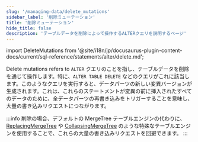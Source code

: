 ```yaml
---
slug: '/managing-data/delete_mutations'
sidebar_label: '削除ミューテーション'
title: '削除ミューテーション'
hide_title: false
description: 'テーブルデータを削除によって操作するALTERクエリを説明するページ'
---
```


import DeleteMutations from '@site/i18n/jp/docusaurus-plugin-content-docs/current/sql-reference/statements/alter/delete.md';

Delete mutations refers to `ALTER` クエリのことを指し、テーブルデータを削除を通じて操作します。特に、`ALTER TABLE DELETE` などのクエリがこれに該当します。このようなクエリを実行すると、データパーツの新しい変異バージョンが生成されます。これは、これらのステートメントが変異の前に挿入されたすべてのデータのために、全データパーツの再書き込みをトリガーすることを意味し、大量の書き込みリクエストにつながります。

:::info
削除の場合、デフォルトの MergeTree テーブルエンジンの代わりに、[ReplacingMergeTree](/guides/replacing-merge-tree) や [CollapsingMergeTree](/engines/table-engines/mergetree-family/collapsingmergetree) のような特殊なテーブルエンジンを使用することで、これらの大量の書き込みリクエストを回避できます。
:::

<DeleteMutations/>
